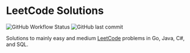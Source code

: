 # LeetCode Solutions

![GitHub Workflow Status](https://img.shields.io/github/actions/workflow/status/z1z0v1c/leetcode/leetcode.yml?branch=master)
![GitHub last commit](https://img.shields.io/github/last-commit/z1z0v1c/leetcode)

Solutions to mainly easy and medium [LeetCode](https://leetcode.com/) problems in Go, Java, C#, and SQL.
